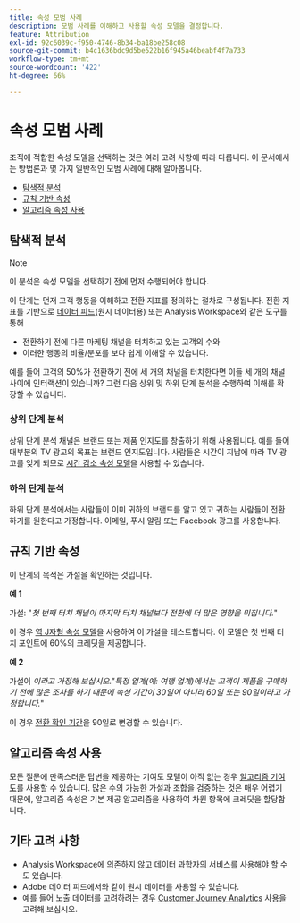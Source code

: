 ```yaml
---
title: 속성 모범 사례
description: 모범 사례를 이해하고 사용할 속성 모델을 결정합니다.
feature: Attribution
exl-id: 92c6039c-f950-4746-8b34-ba18be258c08
source-git-commit: b4c1636bdc9d5be522b16f945a46beabf4f7a733
workflow-type: tm+mt
source-wordcount: '422'
ht-degree: 66%

---
```


# 속성 모범 사례

조직에 적합한 속성 모델을 선택하는 것은 여러 고려 사항에 따라 다릅니다. 이 문서에서는 방법론과 몇 가지 일반적인 모범 사례에 대해 알아봅니다.

* [탐색적 분석](#exploratory-analysis)
* [규칙 기반 속성](#rule-base-attribution)
* [알고리즘 속성 사용](#use-algorithmic-attribution)

## 탐색적 분석

>[!NOTE]
>이 분석은 속성 모델을 선택하기 전에 먼저 수행되어야 합니다.

이 단계는 먼저 고객 행동을 이해하고 전환 지표를 정의하는 절차로 구성됩니다. 전환 지표를 기반으로 [데이터 피드](https://experienceleague.adobe.com/ko/docs/analytics/export/analytics-data-feed/data-feed-overview)&#x200B;(원시 데이터용) 또는 Analysis Workspace와 같은 도구를 통해

* 전환하기 전에 다른 마케팅 채널을 터치하고 있는 고객의 수와
* 이러한 행동의 비율/분포를 보다 쉽게 이해할 수 있습니다.

예를 들어 고객의 50%가 전환하기 전에 세 개의 채널을 터치한다면 이들 세 개의 채널 사이에 인터랙션이 있습니까?
그런 다음 상위 및 하위 단계 분석을 수행하여 이해를 확장할 수 있습니다.

### 상위 단계 분석

상위 단계 분석 채널은 브랜드 또는 제품 인지도를 창출하기 위해 사용됩니다. 예를 들어 대부분의 TV 광고의 목표는 브랜드 인지도입니다. 사람들은 시간이 지남에 따라 TV 광고를 잊게 되므로 [시간 감소 속성 모델](/help/analyze/analysis-workspace/attribution/models.md)을 사용할 수 있습니다.

### 하위 단계 분석

하위 단계 분석에서는 사람들이 이미 귀하의 브랜드를 알고 있고 귀하는 사람들이 전환하기를 원한다고 가정합니다. 이메일, 푸시 알림 또는 Facebook 광고를 사용합니다.

## 규칙 기반 속성

이 단계의 목적은 가설을 확인하는 것입니다.

**예 1**

가설: &quot;*첫 번째 터치 채널이 마지막 터치 채널보다 전환에 더 많은 영향을 미칩니다.*&quot;

이 경우 [역 J자형 속성 모델](/help/analyze/analysis-workspace/attribution/models.md)을 사용하여 이 가설을 테스트합니다. 이 모델은 첫 번째 터치 포인트에 60%의 크레딧을 제공합니다.

**예 2**

가설이 *이라고 가정해 보십시오.&quot;특정 업계(예: 여행 업계)에서는 고객이 제품을 구매하기 전에 많은 조사를 하기 때문에 속성 기간이 30일이 아니라 60일 또는 90일이라고 가정합니다.*&quot;

이 경우 [전환 확인 기간](https://experienceleague.adobe.com/ko/docs/analytics/analyze/analysis-workspace/attribution/models)을 90일로 변경할 수 있습니다.

## 알고리즘 속성 사용

모든 질문에 만족스러운 답변을 제공하는 기여도 모델이 아직 없는 경우 [알고리즘 기여도](/help/analyze/analysis-workspace/attribution/algorithmic.md)를 사용할 수 있습니다. 많은 수의 가능한 가설과 조합을 검증하는 것은 매우 어렵기 때문에, 알고리즘 속성은 기본 제공 알고리즘을 사용하여 차원 항목에 크레딧을 할당합니다.

## 기타 고려 사항

* Analysis Workspace에 의존하지 않고 데이터 과학자의 서비스를 사용해야 할 수도 있습니다.
* Adobe 데이터 피드에서와 같이 원시 데이터를 사용할 수 있습니다.
* 예를 들어 노출 데이터를 고려하려는 경우 [Customer Journey Analytics](https://experienceleague.adobe.com/ko/docs/analytics-platform/using/cja-overview/cja-b2c-overview/cja-overview) 사용을 고려해 보십시오.
